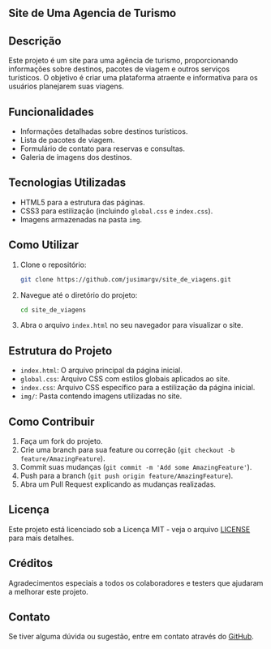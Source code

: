 ## Site de Uma Agencia de Turismo

## Descrição
Este projeto é um site para uma agência de turismo, proporcionando informações sobre destinos, pacotes de viagem e outros serviços turísticos. O objetivo é criar uma plataforma atraente e informativa para os usuários planejarem suas viagens.

## Funcionalidades
- Informações detalhadas sobre destinos turísticos.
- Lista de pacotes de viagem.
- Formulário de contato para reservas e consultas.
- Galeria de imagens dos destinos.

## Tecnologias Utilizadas
- HTML5 para a estrutura das páginas.
- CSS3 para estilização (incluindo `global.css` e `index.css`).
- Imagens armazenadas na pasta `img`.

## Como Utilizar
1. Clone o repositório:
    ```bash
    git clone https://github.com/jusimargv/site_de_viagens.git
    ```
2. Navegue até o diretório do projeto:
    ```bash
    cd site_de_viagens
    ```
3. Abra o arquivo `index.html` no seu navegador para visualizar o site.

## Estrutura do Projeto
- `index.html`: O arquivo principal da página inicial.
- `global.css`: Arquivo CSS com estilos globais aplicados ao site.
- `index.css`: Arquivo CSS específico para a estilização da página inicial.
- `img/`: Pasta contendo imagens utilizadas no site.

## Como Contribuir
1. Faça um fork do projeto.
2. Crie uma branch para sua feature ou correção (`git checkout -b feature/AmazingFeature`).
3. Commit suas mudanças (`git commit -m 'Add some AmazingFeature'`).
4. Push para a branch (`git push origin feature/AmazingFeature`).
5. Abra um Pull Request explicando as mudanças realizadas.

## Licença
Este projeto está licenciado sob a Licença MIT - veja o arquivo [LICENSE](LICENSE) para mais detalhes.

## Créditos
Agradecimentos especiais a todos os colaboradores e testers que ajudaram a melhorar este projeto.

## Contato
Se tiver alguma dúvida ou sugestão, entre em contato através do [GitHub](https://github.com/jusimargv).


